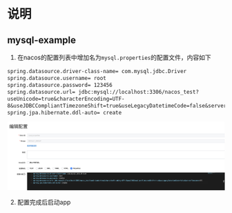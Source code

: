 # 说明
## mysql-example
1. 在nacos的配置列表中增加名为`mysql.properties`的配置文件，内容如下
```properties
spring.datasource.driver-class-name= com.mysql.jdbc.Driver
spring.datasource.username= root
spring.datasource.password= 123456
spring.datasource.url= jdbc:mysql://localhost:3306/nacos_test?useUnicode=true&characterEncoding=UTF-8&useJDBCCompliantTimezoneShift=true&useLegacyDatetimeCode=false&serverTimezone=UTC
spring.jpa.hibernate.ddl-auto= create
```

![nacos-mysql-properties.png](./assets/nacos-mysql-properties.png)

2. 配置完成后启动app